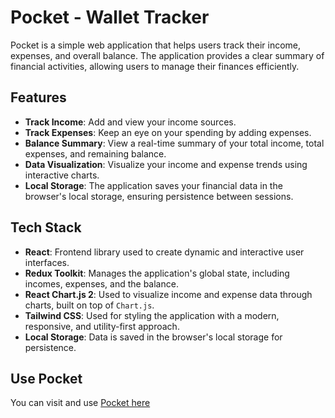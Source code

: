 # Pocket - Wallet Tracker

Pocket is a simple web application that helps users track their income, expenses, and overall balance. The application provides a clear summary of financial activities, allowing users to manage their finances efficiently.

## Features

- **Track Income**: Add and view your income sources.
- **Track Expenses**: Keep an eye on your spending by adding expenses.
- **Balance Summary**: View a real-time summary of your total income, total expenses, and remaining balance.
- **Data Visualization**: Visualize your income and expense trends using interactive charts.
- **Local Storage**: The application saves your financial data in the browser's local storage, ensuring persistence between sessions.

## Tech Stack

- **React**: Frontend library used to create dynamic and interactive user interfaces.
- **Redux Toolkit**: Manages the application's global state, including incomes, expenses, and the balance.
- **React Chart.js 2**: Used to visualize income and expense data through charts, built on top of `Chart.js`.
- **Tailwind CSS**: Used for styling the application with a modern, responsive, and utility-first approach.
- **Local Storage**: Data is saved in the browser's local storage for persistence.

## Use Pocket
You can visit and use [Pocket here](https://pocket-wallet-tracker.netlify.app/) 
